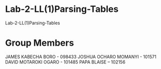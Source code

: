 # Lab-2-LL(1)Parsing-Tables
 Lab-2-LL(1)Parsing-Tables
 
# Group Members
JAMES KABECHA BORO - 098433
JOSHUA OCHARO MOMANYI - 101571
DAVID MOTAROKI OGARO - 101485
PAPA BLAISE – 102156
